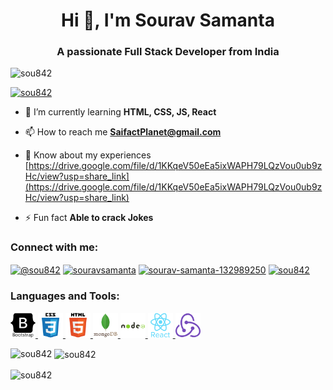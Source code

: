 <h1 align="center">Hi 👋, I'm Sourav Samanta</h1>
<h3 align="center">A passionate Full Stack Developer from India</h3>

<p align="left"> <img src="https://komarev.com/ghpvc/?username=sou842&label=Profile%20views&color=0e75b6&style=flat" alt="sou842" /> </p>

<p align="left"> <a href="https://github.com/ryo-ma/github-profile-trophy"><img src="https://github-profile-trophy.vercel.app/?username=sou842" alt="sou842" /></a> </p>

- 🌱 I’m currently learning **HTML, CSS, JS, React**

- 📫 How to reach me **SaifactPlanet@gmail.com**

- 📄 Know about my experiences [https://drive.google.com/file/d/1KKqeV50eEa5ixWAPH79LQzVou0ub9zHc/view?usp=share_link](https://drive.google.com/file/d/1KKqeV50eEa5ixWAPH79LQzVou0ub9zHc/view?usp=share_link)

- ⚡ Fun fact **Able to crack Jokes**

<h3 align="left">Connect with me:</h3>
<p align="left">
<a href="https://codepen.io/@sou842" target="blank"><img align="center" src="https://raw.githubusercontent.com/rahuldkjain/github-profile-readme-generator/master/src/images/icons/Social/codepen.svg" alt="@sou842" height="30" width="40" /></a>
<a href="https://twitter.com/souravsamanta" target="blank"><img align="center" src="https://raw.githubusercontent.com/rahuldkjain/github-profile-readme-generator/master/src/images/icons/Social/twitter.svg" alt="souravsamanta" height="30" width="40" /></a>
<a href="https://linkedin.com/in/sourav-samanta-132989250" target="blank"><img align="center" src="https://raw.githubusercontent.com/rahuldkjain/github-profile-readme-generator/master/src/images/icons/Social/linked-in-alt.svg" alt="sourav-samanta-132989250" height="30" width="40" /></a>
<a href="https://codesandbox.com/sou842" target="blank"><img align="center" src="https://raw.githubusercontent.com/rahuldkjain/github-profile-readme-generator/master/src/images/icons/Social/codesandbox.svg" alt="sou842" height="30" width="40" /></a>
</p>

<h3 align="left">Languages and Tools:</h3>
<p align="left"> <a href="https://getbootstrap.com" target="_blank" rel="noreferrer"> <img src="https://raw.githubusercontent.com/devicons/devicon/master/icons/bootstrap/bootstrap-plain-wordmark.svg" alt="bootstrap" width="40" height="40"/> </a> <a href="https://www.w3schools.com/css/" target="_blank" rel="noreferrer"> <img src="https://raw.githubusercontent.com/devicons/devicon/master/icons/css3/css3-original-wordmark.svg" alt="css3" width="40" height="40"/> </a> <a href="https://www.w3.org/html/" target="_blank" rel="noreferrer"> <img src="https://raw.githubusercontent.com/devicons/devicon/master/icons/html5/html5-original-wordmark.svg" alt="html5" width="40" height="40"/> </a> <a href="https://www.mongodb.com/" target="_blank" rel="noreferrer"> <img src="https://raw.githubusercontent.com/devicons/devicon/master/icons/mongodb/mongodb-original-wordmark.svg" alt="mongodb" width="40" height="40"/> </a> <a href="https://nodejs.org" target="_blank" rel="noreferrer"> <img src="https://raw.githubusercontent.com/devicons/devicon/master/icons/nodejs/nodejs-original-wordmark.svg" alt="nodejs" width="40" height="40"/> </a> <a href="https://reactjs.org/" target="_blank" rel="noreferrer"> <img src="https://raw.githubusercontent.com/devicons/devicon/master/icons/react/react-original-wordmark.svg" alt="react" width="40" height="40"/> </a> <a href="https://redux.js.org" target="_blank" rel="noreferrer"> <img src="https://raw.githubusercontent.com/devicons/devicon/master/icons/redux/redux-original.svg" alt="redux" width="40" height="40"/> </a> </p>

<p><img align="left" src="https://github-readme-stats.vercel.app/api/top-langs?username=sou842&show_icons=true&locale=en&layout=compact" alt="sou842" /></p>

<p>&nbsp;<img align="center" src="https://github-readme-stats.vercel.app/api?username=sou842&show_icons=true&locale=en" alt="sou842" /></p>

<p><img align="center" src="https://github-readme-streak-stats.herokuapp.com/?user=sou842&" alt="sou842" /></p>
